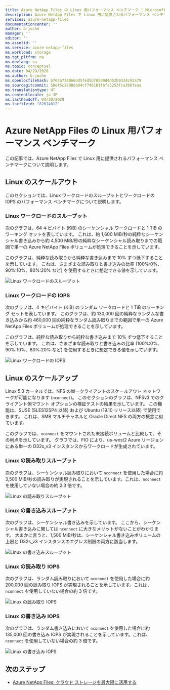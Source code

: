 ```yaml
---
title: Azure NetApp Files の Linux 用パフォーマンス ベンチマーク | Microsoft Docs
description: Azure NetApp Files で Linux 用に提供されるパフォーマンス ベンチマークについて説明します。
services: azure-netapp-files
documentationcenter: ''
author: b-juche
manager: ''
editor: ''
ms.assetid: ''
ms.service: azure-netapp-files
ms.workload: storage
ms.tgt_pltfrm: na
ms.devlang: na
ms.topic: conceptual
ms.date: 04/29/2020
ms.author: b-juche
ms.openlocfilehash: b763a734866dd5fed5bf0500d4d52b9324c92a79
ms.sourcegitcommit: 50ef5c2798da04cf746181fbfa3253fca366feaa
ms.translationtype: HT
ms.contentlocale: ja-JP
ms.lasthandoff: 04/30/2020
ms.locfileid: "82614012"
---
```

# <a name="azure-netapp-files-performance-benchmarks-for-linux"></a>Azure NetApp Files の Linux 用パフォーマンス ベンチマーク

この記事では、Azure NetApp Files で Linux 用に提供されるパフォーマンス ベンチマークについて説明します。

## <a name="linux-scale-out"></a>Linux のスケールアウト

このセクションでは、Linux ワークロードのスループットとワークロードの IOPS のパフォーマンス ベンチマークについて説明します。

### <a name="linux-workload-throughput"></a>Linux ワークロードのスループット  

次のグラフは、64 キビバイト (KiB) のシーケンシャル ワークロードと 1 TiB のワーキング セットを表しています。 これは、約 1,600 MiB/秒の純粋なシーケンシャル書き込みから約 4,500 MiB/秒の純粋なシーケンシャル読み取りまでの範囲で単一の Azure NetApp Files ボリュームが処理できることを示しています。  

このグラフは、純粋な読み取りから純粋な書き込みまで 10% ずつ低下することを示しています。 これは、さまざまな読み取りと書き込みの比率 (100%:0%、90%:10%、80%:20% など) を使用するときに想定できる値を示しています。

![Linux ワークロードのスループット](../media/azure-netapp-files/performance-benchmarks-linux-workload-throughput.png)  

### <a name="linux-workload-iops"></a>Linux ワークロードの IOPS  

次のグラフは、4 キビバイト (KiB) のランダム ワークロードと 1 TiB のワーキング セットを表しています。 このグラフは、約 130,000 回の純粋なランダムな書き込みから約 460,000 回の純粋なランダム読み取りまでの範囲で単一の Azure NetApp Files ボリュームが処理できることを示しています。  

このグラフは、純粋な読み取りから純粋な書き込みまで 10% ずつ低下することを示しています。 これは、さまざまな読み取りと書き込みの比率 (100%:0%、90%:10%、80%:20% など) を使用するときに想定できる値を示しています。

![Linux ワークロードの IOPS](../media/azure-netapp-files/performance-benchmarks-linux-workload-iops.png)  

## <a name="linux-scale-up"></a>Linux のスケールアップ  

Linux 5.3 カーネルでは、NFS の単一クライアントのスケールアウト ネットワークが可能になります (`nconnect`)。 このセクションのグラフは、NFSv3 でのクライアント側マウント オプションの検証テストの結果を示しています。 この機能は、SUSE (SLES12SP4 以降) および Ubuntu (19.10 リリース以降) で使用できます。 これは、SMB マルチチャネルと Oracle Direct NFS の両方の概念に似ています。

このグラフでは、`nconnect` をマウントされた未接続ボリュームと比較して、その利点を示しています。 グラフでは、FIO により、us-west2 Azure リージョンにある単一の D32s_v3 インスタンスからワークロードが生成されています。

### <a name="linux-read-throughput"></a>Linux の読み取りスループット  

次のグラフは、シーケンシャル読み取りにおいて `nconnect` を使用した場合に約 3,500 MiB/秒の読み取りが実現されることを示しています。これは、`nconnect` を使用していない場合の約 2.3 倍です。

![Linux の読み取りスループット](../media/azure-netapp-files/performance-benchmarks-linux-read-throughput.png)  

### <a name="linux-write-throughput"></a>Linux の書き込みスループット  

次のグラフは、シーケンシャル書き込みを示しています。 ここから、シーケンシャル書き込みに関しては `nconnect` に大きなメリットがないことがわかります。 大まかに言うと、1,500 MiB/秒は、シーケンシャル書き込みボリュームの上限と D32s_v3 インスタンスのエグレス制限の両方に該当します。

![Linux の書き込みスループット](../media/azure-netapp-files/performance-benchmarks-linux-write-throughput.png)  

### <a name="linux-read-iops"></a>Linux の読み取り IOPS  

次のグラフは、ランダム読み取りにおいて `nconnect` を使用した場合に約 200,000 回の読み取り IOPS が実現されることを示しています。これは、`nconnect` を使用していない場合の約 3 倍です。

![Linux の読み取り IOPS](../media/azure-netapp-files/performance-benchmarks-linux-read-iops.png)  

### <a name="linux-write-iops"></a>Linux の書き込み IOPS  

次のグラフは、ランダム書き込みにおいて `nconnect` を使用した場合に約 135,000 回の書き込み IOPS が実現されることを示しています。これは、`nconnect` を使用していない場合の約 3 倍です。

![Linux の書き込み IOPS](../media/azure-netapp-files/performance-benchmarks-linux-write-iops.png)  

## <a name="next-steps"></a>次のステップ

- [Azure NetApp Files: クラウド ストレージを最大限に活用する](https://cloud.netapp.com/hubfs/Resources/ANF%20PERFORMANCE%20TESTING%20IN%20TEMPLATE.pdf?hsCtaTracking=f2f560e9-9d13-4814-852d-cfc9bf736c6a%7C764e9d9c-9e6b-4549-97ec-af930247f22f)
